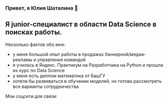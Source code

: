 ### Привет, я Юлия Шаталина 👋

## Я junior-специалист в области Data Science  в поисках работы.

Несколько фактов обо мне:
- у меня большой опыт работы в продажах баннерной/медиа-рекламы и управления командой
- я училась в  Яндекс. Практикум на Разработчика на Python и прошла их курс по Data Science
- у меня есть диплом математика от БашГУ
- хотела бы развиваться в обучении моделей, но готова рассмотреть все варианты сотрудничества

Мои соцсети для связи:

